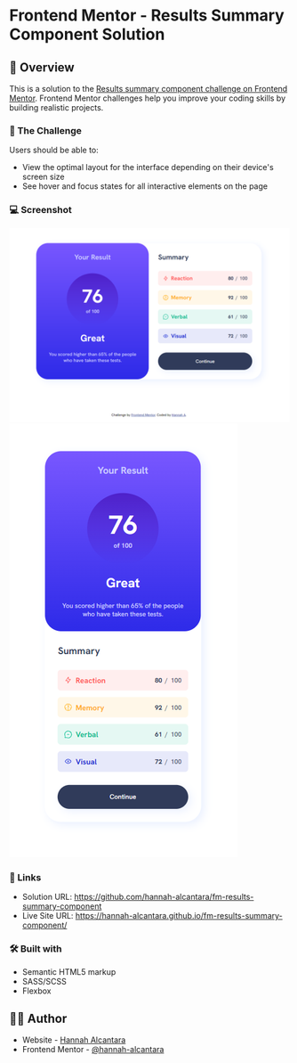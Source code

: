 # Frontend Mentor - Results Summary Component Solution

## 📄 Overview

This is a solution to the [Results summary component challenge on Frontend Mentor](https://www.frontendmentor.io/challenges/results-summary-component-CE_K6s0maV). Frontend Mentor challenges help you improve your coding skills by building realistic projects.

### 🎯 The Challenge

Users should be able to:

- View the optimal layout for the interface depending on their device's screen size
- See hover and focus states for all interactive elements on the page

### 💻 Screenshot

![Desktop](/assets/images/desktop-screenshot.PNG)
![Mobile](/assets/images/mobile-screenshot.PNG)

### 🔗 Links

- Solution URL: https://github.com/hannah-alcantara/fm-results-summary-component
- Live Site URL: https://hannah-alcantara.github.io/fm-results-summary-component/

### 🛠️ Built with

- Semantic HTML5 markup
- SASS/SCSS
- Flexbox

## 👩‍💻 Author

- Website - [Hannah Alcantara](#)
- Frontend Mentor - [@hannah-alcantara](https://www.frontendmentor.io/profile/hannah-alcantara)
